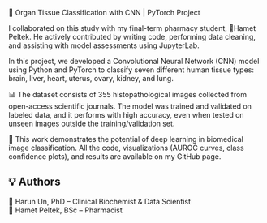 🧠 Organ Tissue Classification with CNN | PyTorch Project


I collaborated on this study with my final-term pharmacy student, 🔬Hamet Peltek. He actively contributed by writing code, performing data cleaning, and assisting with model assessments using JupyterLab.
 
In this project, we developed a Convolutional Neural Network (CNN) model using Python and PyTorch to classify seven different human tissue types: brain, liver, heart, uterus, ovary, kidney, and lung.

📊 The dataset consists of 355 histopathological images collected from open-access scientific journals.
The model was trained and validated on labeled data, and it performs with high accuracy, even when tested on unseen images outside the training/validation set.

🔬 This work demonstrates the potential of deep learning in biomedical image classification.
All the code, visualizations (AUROC curves, class confidence plots), and results are available on my GitHub page.

## 💡 Authors
🔬 Harun Un, PhD – Clinical Biochemist & Data Scientist  
🔬 Hamet Peltek, BSc – Pharmacist
